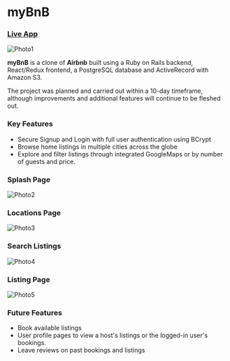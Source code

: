 # **myBnB**

### [Live App](https://mybnbrails.herokuapp.com/#/)
![Photo1](https://i.imgur.com/rOiDxBx.png) 


**myBnB** is a clone of **Airbnb** built using a Ruby on Rails backend, React/Redux frontend, a PostgreSQL database and ActiveRecord with Amazon S3. 

The project was planned and carried out within a 10-day timeframe, although improvements and additional features will continue to be fleshed out.


### **Key Features**
* Secure Signup and Login with full user authentication using BCrypt
* Browse home listings in multiple cities across the globe
* Explore and filter listings through integrated GoogleMaps or by number of guests and price.

### **Splash Page** 
![Photo2](https://i.imgur.com/UJXjaHf.jpg)

### **Locations Page** 
![Photo3](https://i.imgur.com/1OG68H9.png)

### **Search Listings** 
![Photo4](https://i.imgur.com/jvUwnav.png)

### **Listing Page** 
![Photo5](https://i.imgur.com/GROP1Zh.png) 




### **Future Features**
* Book available listings
* User profile pages to view a host's listings or the logged-in user's bookings.
* Leave reviews on past bookings and listings 

